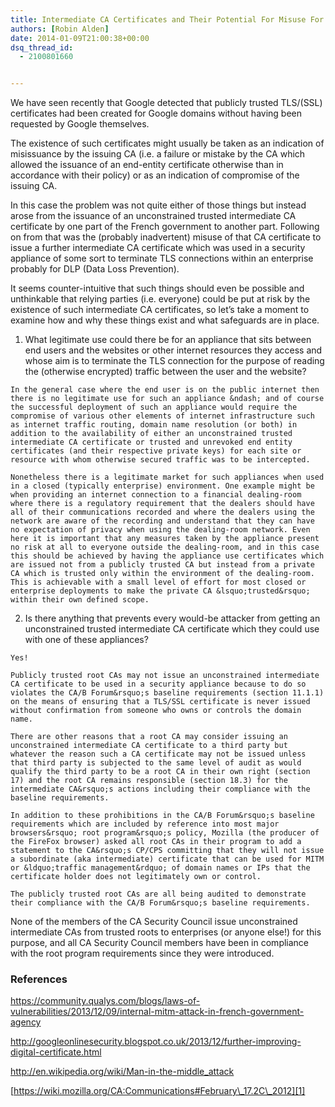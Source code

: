 ```yaml
---
title: Intermediate CA Certificates and Their Potential For Misuse For Man-In-The-Middle Attacks
authors: [Robin Alden]
date: 2014-01-09T21:00:38+00:00
dsq_thread_id:
  - 2100801660


---
```

We have seen recently that Google detected that publicly trusted TLS/(SSL) certificates had been created for Google domains without having been requested by Google themselves.

The existence of such certificates might usually be taken as an indication of misissuance by the issuing CA (i.e. a failure or mistake by the CA which allowed the issuance of an end-entity certificate otherwise than in accordance with their policy) or as an indication of compromise of the issuing CA.

In this case the problem was not quite either of those things but instead arose from the issuance of an unconstrained trusted intermediate CA certificate by one part of the French government to another part. Following on from that was the (probably inadvertent) misuse of that CA certificate to issue a further intermediate CA certificate which was used in a security appliance of some sort to terminate TLS connections within an enterprise probably for DLP (Data Loss Prevention).

It seems counter-intuitive that such things should even be possible and unthinkable that relying parties (i.e. everyone) could be put at risk by the existence of such intermediate CA certificates, so let&rsquo;s take a moment to examine how and why these things exist and what safeguards are in place.

  1. What legitimate use could there be for an appliance that sits between end users and the websites or other internet resources they access and whose aim is to terminate the TLS connection for the purpose of reading the (otherwise encrypted) traffic between the user and the website?
    
    In the general case where the end user is on the public internet then there is no legitimate use for such an appliance &ndash; and of course the successful deployment of such an appliance would require the compromise of various other elements of internet infrastructure such as internet traffic routing, domain name resolution (or both) in addition to the availability of either an unconstrained trusted intermediate CA certificate or trusted and unrevoked end entity certificates (and their respective private keys) for each site or resource with whom otherwise secured traffic was to be intercepted.
    
    Nonetheless there is a legitimate market for such appliances when used in a closed (typically enterprise) environment. One example might be when providing an internet connection to a financial dealing-room where there is a regulatory requirement that the dealers should have all of their communications recorded and where the dealers using the network are aware of the recording and understand that they can have no expectation of privacy when using the dealing-room network. Even here it is important that any measures taken by the appliance present no risk at all to everyone outside the dealing-room, and in this case this should be achieved by having the appliance use certificates which are issued not from a publicly trusted CA but instead from a private CA which is trusted only within the environment of the dealing-room. This is achievable with a small level of effort for most closed or enterprise deployments to make the private CA &lsquo;trusted&rsquo; within their own defined scope.

  2. Is there anything that prevents every would-be attacker from getting an unconstrained trusted intermediate CA certificate which they could use with one of these appliances?
    
    Yes!
    
    Publicly trusted root CAs may not issue an unconstrained intermediate CA certificate to be used in a security appliance because to do so violates the CA/B Forum&rsquo;s baseline requirements (section 11.1.1) on the means of ensuring that a TLS/SSL certificate is never issued without confirmation from someone who owns or controls the domain name.
    
    There are other reasons that a root CA may consider issuing an unconstrained intermediate CA certificate to a third party but whatever the reason such a CA certificate may not be issued unless that third party is subjected to the same level of audit as would qualify the third party to be a root CA in their own right (section 17) and the root CA remains responsible (section 18.3) for the intermediate CA&rsquo;s actions including their compliance with the baseline requirements.
    
    In addition to these prohibitions in the CA/B Forum&rsquo;s baseline requirements which are included by reference into most major browsers&rsquo; root program&rsquo;s policy, Mozilla (the producer of the FireFox browser) asked all root CAs in their program to add a statement to the CA&rsquo;s CP/CPS committing that they will not issue a subordinate (aka intermediate) certificate that can be used for MITM or &ldquo;traffic management&rdquo; of domain names or IPs that the certificate holder does not legitimately own or control.
    
    The publicly trusted root CAs are all being audited to demonstrate their compliance with the CA/B Forum&rsquo;s baseline requirements.

None of the members of the CA Security Council issue unconstrained intermediate CAs from trusted roots to enterprises (or anyone else!) for this purpose, and all CA Security Council members have been in compliance with the root program requirements since they were introduced.

### References

<https://community.qualys.com/blogs/laws-of-vulnerabilities/2013/12/09/internal-mitm-attack-in-french-government-agency>

<http://googleonlinesecurity.blogspot.co.uk/2013/12/further-improving-digital-certificate.html>

<http://en.wikipedia.org/wiki/Man-in-the-middle_attack>

[https://wiki.mozilla.org/CA:Communications#February\_17.2C\_2012][1]

 [1]: https://wiki.mozilla.org/CA:Communications#February_17.2C_2012